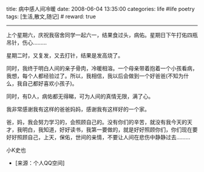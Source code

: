 title: 病中感人间冷暖 
date: 2008-06-04 13:35:00
categories: life #life poetry
tags: [生活,散文,随记]  # <!--more-->
reward: true

---

上个星期六，庆祝我宿舍同学一起六一，结果食过头，病佑。星期日下午打佑四瓶吊针，伤心……… 

星期二时，又复发，又去打针，结果是发高烧了。

<!--more-->

同时，我终于明白人间的亲子骨肉，冷暖相溶。一个母亲带着抱着一个小孩看病，我想，每个人都经验过了。所以，我相信，我以后会做到一个好爸爸(不知为什么，我自己都好喜欢小孩子)。

同时，有D人，病佑都无得睇，可为人间的真情无限，满了心。

我非常感谢我有这样的爸爸妈妈，感谢我有这样好的一个家。

爸，妈，我会努力学习的，会照顾自己的。没有你们的辛苦，就没有我今天的天才，我明白，我知道，好好读书，我第一要做的，就是好好照顾你们，你们现在要好好照顾自己，上天，保佑，世间的亲情，不要让人间在悲伤中静静过去………


小K史也



- [来源：个人QQ空间]
